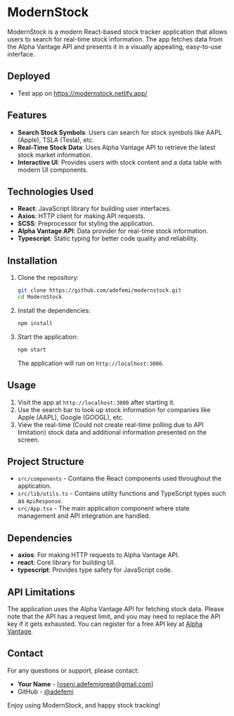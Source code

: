 # ModernStock

ModernStock is a modern React-based stock tracker application that allows users to search for real-time stock information. The app fetches data from the Alpha Vantage API and presents it in a visually appealing, easy-to-use interface.

## Deployed
- Test app on https://modernstock.netlify.app/

## Features

- **Search Stock Symbols**: Users can search for stock symbols like AAPL (Apple), TSLA (Tesla), etc.
- **Real-Time Stock Data**: Uses Alpha Vantage API to retrieve the latest stock market information.
- **Interactive UI**: Provides users with stock content and a data table with modern UI components.

## Technologies Used

- **React**: JavaScript library for building user interfaces.
- **Axios**: HTTP client for making API requests.
- **SCSS**: Preprocessor for styling the application.
- **Alpha Vantage API**: Data provider for real-time stock information.
- **Typescript**: Static typing for better code quality and reliability.

## Installation

1. Clone the repository:

   ```sh
   git clone https://github.com/adefemi/modernstock.git
   cd ModernStock
   ```

2. Install the dependencies:

   ```sh
   npm install
   ```

4. Start the application:

   ```sh
   npm start
   ```

   The application will run on `http://localhost:3000`.

## Usage

1. Visit the app at `http://localhost:3000` after starting it.
2. Use the search bar to look up stock information for companies like Apple (AAPL), Google (GOOGL), etc.
3. View the real-time (Could not create real-time polling due to API limitation) stock data and additional information presented on the screen.

## Project Structure

- `src/components` - Contains the React components used throughout the application.
- `src/lib/utils.ts` - Contains utility functions and TypeScript types such as `ApiResponse`.
- `src/App.tsx` - The main application component where state management and API integration are handled.

## Dependencies

- **axios**: For making HTTP requests to Alpha Vantage API.
- **react**: Core library for building UI.
- **typescript**: Provides type safety for JavaScript code.

## API Limitations

The application uses the Alpha Vantage API for fetching stock data. Please note that the API has a request limit, and you may need to replace the API key if it gets exhausted. You can register for a free API key at [Alpha Vantage](https://www.alphavantage.co/support/#api-key).


## Contact

For any questions or support, please contact:

- **Your Name** - [oseni.adefemigreat@gmail.com]
- GitHub - [@adefemi](https://github.com/adefemi)

Enjoy using ModernStock, and happy stock tracking!

